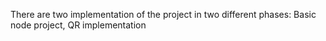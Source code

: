 There are two implementation of the project in two different phases: Basic node project, QR implementation 
